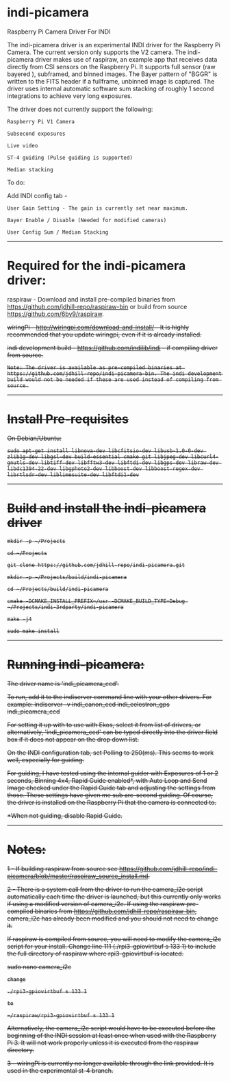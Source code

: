 # indi-picamera
Raspberry Pi Camera Driver For INDI

The indi-picamera driver is an experimental INDI driver for the Raspberry Pi Camera. The current version only supports the V2 camera. The indi-picamera driver makes use of raspiraw, an example app that receives data directly from CSI sensors on the Raspberry Pi. It supports full sensor (raw bayered ), subframed, and binned images. The Bayer pattern of "BGGR" is written to the FITS header if a fullframe, unbinned image is captured. The driver uses internal automatic software sum stacking of roughly 1 second integrations to achieve very long exposures.

The driver does not currently support the following:

	Raspberry Pi V1 Camera

	Subsecond exposures

	Live video

	ST-4 guiding (Pulse guiding is supported)

	Median stacking


To do:

Add INDI config tab -

	User Gain Setting - The gain is currently set near maximum.
	
	Bayer Enable / Disable (Needed for modified cameras)

	User Config Sum / Median Stacking

---------------------------------------------------------------------------------------------------------

# Required for the indi-picamera driver:

raspiraw - Download and install pre-compiled binaries from https://github.com/jdhill-repo/raspiraw-bin or build from source https://github.com/6by9/raspiraw.

<strike>wiringPi - http://wiringpi.com/download-and-install/ - It is highly recommended that you update wiringpi, even if it is already installed.<strike>

indi development build - https://github.com/indilib/indi - if compiling driver from source. 

	Note: The driver is available as pre-compiled binaries at https://github.com/jdhill-repo/indi-picamera-bin. The indi development build would not be needed if these are used instead of compiling from source.

-------------------------------------------------------

# Install Pre-requisites

On Debian/Ubuntu:

	sudo apt-get install libnova-dev libcfitsio-dev libusb-1.0-0-dev zlib1g-dev libgsl-dev build-essential cmake git libjpeg-dev libcurl4-gnutls-dev libtiff-dev libfftw3-dev libftdi-dev libgps-dev libraw-dev libdc1394-22-dev libgphoto2-dev libboost-dev libboost-regex-dev librtlsdr-dev liblimesuite-dev libftdi1-dev

-------------------------------------------------------

# Build and install the indi-picamera driver

	mkdir -p ~/Projects

	cd ~/Projects

	git clone https://github.com/jdhill-repo/indi-picamera.git

	mkdir -p ~/Projects/build/indi-picamera

	cd ~/Projects/build/indi-picamera
	
	cmake -DCMAKE_INSTALL_PREFIX=/usr -DCMAKE_BUILD_TYPE=Debug ~/Projects/indi-3rdparty/indi-picamera

	make -j4

	sudo make install
	
-------------------------------------------------------

# Running indi-picamera:

The driver name is 'indi_picamera_ccd'.

To run, add it to the indiserver command line with your other drivers. For example: indiserver -v indi_canon_ccd indi_celestron_gps indi_picamera_ccd

For setting it up with to use with Ekos, select it from list of drivers, or alternatively, 'indi_picamera_ccd' can be typed directly into the driver field box if it does not appear on the drop down list. 

On the INDI configuration tab, set Polling to 250(ms). This seems to work well, especially for guiding.

For guiding, I have tested using the internal guider with Exposures of 1 or 2 seconds, Binning 4x4, Rapid Guide enabled*, with Auto Loop and Send Image checked under the Rapid Guide tab and adjusting the settings from those. These settings have given me sub arc-second guiding. Of course, the driver is installed on the Raspberry Pi that the camera is connected to.

*When not guiding, disable Rapid Guide.

-------------------------------------------------------

# Notes:

1 - If building raspiraw from source see https://github.com/jdhill-repo/indi-picamera/blob/master/raspiraw_source_install.md.


2 - There is a system call from the driver to run the camera_i2c script automatically each time the driver is launched, but this currently only works if using a modified version of camera_i2c. If using the raspiraw pre-compiled binaries from https://github.com/jdhill-repo/raspiraw-bin, camera_i2c has already been modified and you should not need to change it. 

If raspiraw is compiled from source, you will need to modify the camera_i2c script for your install. Change line 111 (./rpi3-gpiovirtbuf s 133 1) to include the full directory of raspiraw where rpi3-gpiovirtbuf is located.

sudo nano camera_i2c

	change

	./rpi3-gpiovirtbuf s 133 1

	to

	~/raspiraw/rpi3-gpiovirtbuf s 133 1


Alternatively, the camera_i2c script would have to be executed before the beginning of the INDI session at least once when used with the Raspberry Pi 3. It will not work properly unless it is executed from the raspiraw directory.


3 - wiringPi is currently no longer available through the link provided. It is used in the experimental st-4 branch.
